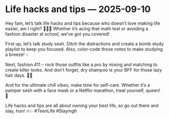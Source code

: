 # Life hacks and tips — 2025-09-10

Hey fam, let’s talk life hacks and tips because who doesn’t love making life easier, am I right? 💁🏽‍♀️ Whether it’s acing that math test or avoiding a fashion disaster at school, we’ve got you covered!

First up, let’s talk study sesh. Ditch the distractions and create a bomb study playlist to keep you focused. Also, color-code those notes to make studying a breeze! 💡

Next, fashion 411 – rock those outfits like a pro by mixing and matching to create killer looks. And don’t forget, dry shampoo is your BFF for those lazy hair days. 🙌🏽

And for the ultimate chill vibes, make time for self-care. Whether it’s a pamper sesh with a face mask or a Netflix marathon, treat yourself, queen! 👑

Life hacks and tips are all about owning your best life, so go out there and slay, hun! 🔥✨ #TeenLife #SlayingIt